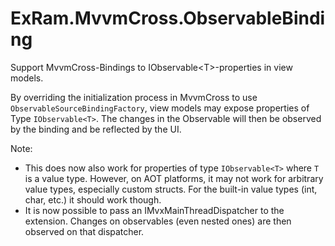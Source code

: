 ExRam.MvvmCross.ObservableBinding
=================================

Support MvvmCross-Bindings to IObservable&lt;T>-properties in view models.

By overriding the initialization process in MvvmCross to use <code>ObservableSourceBindingFactory</code>, view models may expose properties of Type <code>IObservable&lt;T></code>. The changes in the Observable will then be observed by the binding and be reflected by the UI.

Note:
- This does now also work for properties of type <code>IObservable&lt;T></code> where <code>T</code> is a value type. However, on AOT platforms, it may not work for arbitrary value types, especially custom structs. For the built-in value types (int, char, etc.) it should work though.
- It is now possible to pass an IMvxMainThreadDispatcher to the extension. Changes on observables (even nested ones) are then observed on that dispatcher.
